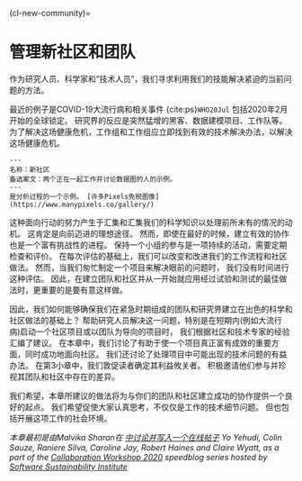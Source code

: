 (cl-new-community)=
# 管理新社区和团队

作为研究人员、科学家和“技术人员”，我们寻求利用我们的技能解决紧迫的当前问题的方法。

最近的例子是COVID-19大流行病和相关事件 {cite:ps}`WHO20Jul` 包括2020年2月开始的全球锁定。 研究界的反应是突然猛增的黑客、数据建模项目、工作队等。 为了解决这场健康危机，工作组和工作组应立即找到有效的技术解决办法，以解决这场健康危机。

```{figure} ../figures/new-community.png
---
名称：新社区
备选案文：两个正在一起工作并讨论数据图的人的示例。
---
是分析过程的一个示例。 [许多Pixels免税图像](https://www.manypixels.co/gallery/)
```

这种面向行动的努力产生于汇集和汇集我们的科学知识以处理前所未有的情况的动机。 这肯定是向前迈进的理想途径。 然而，即使在最好的时候，建立有效的协作也是一个富有挑战性的进程。 保持一个小组的参与是一项持续的活动，需要定期检查和评价。 在每次评估的基础上，我们可以改变和改进我们的工作流程和社区做法。 然而，当我们匆忙制定一个项目来解决眼前的问题时， 我们没有时间进行这种评估。 因此，在建立团队和社区并从一开始就应用经过试验和测试的最佳做法时，更重要的是要有意这样做。

因此，我们如何能够确保我们在紧急时期组成的团队和研究界建立在出色的科学和社区做法的基础上？ 帮助研究人员解决这一问题，特别是在短期内(例如大流行病)启动一个社区项目或以团队为导向的项目时， 我们根据社区和技术专家的经验汇编了建议。 在本章中，我们讨论了有助于使一个项目真正富有成效的重要方面，同时成功地面向社区。 我们还讨论了处理项目中可能出现的技术问题的有益办法。 在第3小章中，我们敦促读者确定其利益攸关者。 积极邀请他们参与并珍视其团队和社区中存在的差异。

我们希望，本章所建议的做法将为与你们的团队和社区建立成功的协作提供一个良好的起点。 我们希望促使大家认真思考，不仅仅是工作的技术细节问题。 但也包括开展这项工作的社会环境。

*本章最初是由Malvika Sharan在 [中讨论并写入一个在线帖子](https://www.software.ac.uk/blog/2020-05-26-cw20-speed-blog-bootstrapping-development-team-during-time-crisis) Yo Yehudi, Colin Sauze, Raniere Silva, Caroline Jay, Robert Haines and Claire Wyatt, as a part of the [Collaboration Workshop 2020](https://www.software.ac.uk/cw20) speedblog series hosted by [Software Sustainability Institute](https://www.software.ac.uk)*
